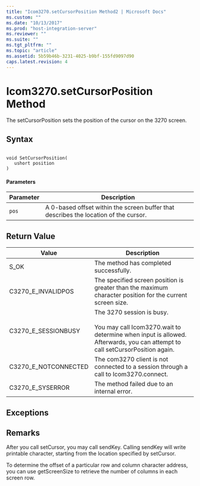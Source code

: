 ```yaml
---
title: "Icom3270.setCursorPosition Method2 | Microsoft Docs"
ms.custom: ""
ms.date: "10/13/2017"
ms.prod: "host-integration-server"
ms.reviewer: ""
ms.suite: ""
ms.tgt_pltfrm: ""
ms.topic: "article"
ms.assetid: 5b59b46b-3231-4025-b9bf-155fd9097d90
caps.latest.revision: 4
---
```

# Icom3270.setCursorPosition Method
The setCursorPosition sets the position of the cursor on the 3270 screen.  
  
## Syntax  
  
```  
  
void SetCursorPosition(  
   ushort position  
)  
```  
  
#### Parameters  
  
|Parameter|Description|  
|---------------|-----------------|  
|`pos`|A 0-based offset within the screen buffer that describes the location of the cursor.|  
  
## Return Value  
  
|Value|Description|  
|-----------|-----------------|  
|S_OK|The method has completed successfully.|  
|C3270_E_INVALIDPOS|The specified screen position is greater than the maximum character position for the current screen size.|  
|C3270_E_SESSIONBUSY|The 3270 session is busy.<br /><br /> You may call Icom3270.wait to determine when input is allowed. Afterwards, you can attempt to call setCursorPosition again.|  
|C3270_E_NOTCONNECTED|The com3270 client is not connected to a session through a call to Icom3270.connect.|  
|C3270_E_SYSERROR|The method failed due to an internal error.|  
  
## Exceptions  
  
## Remarks  
 After you call setCursor, you may call sendKey. Calling sendKey will write printable character, starting from the location specified by setCursor.  
  
 To determine the offset of a particular row and column character address, you can use getScreenSize to retrieve the number of columns in each screen row.